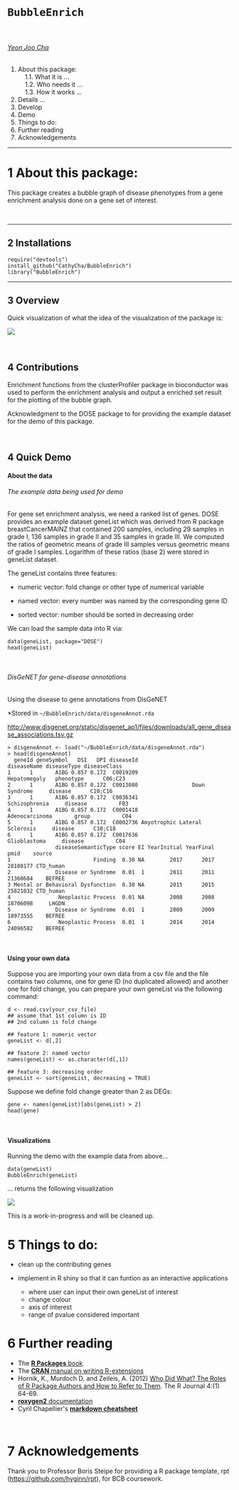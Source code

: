# `BubbleEnrich`

&nbsp;

###### [Yeon Joo Cha](https://orcid.org/0000-0003-4609-4965)


<!-- TOCbelow -->
1. About this package:<br/>
&nbsp;&nbsp;&nbsp;&nbsp;1.1. What it is ...<br/>
&nbsp;&nbsp;&nbsp;&nbsp;1.2. Who needs it ...<br/>
&nbsp;&nbsp;&nbsp;&nbsp;1.3. How it works ...<br/>
2. Details ...<br/>
3. Develop<br/>
4. Demo<br/>
5. Things to do:<br/>
6. Further reading<br/>
7. Acknowledgements<br/>

<!-- TOCabove -->

----


# 1 About this package:

This package creates a bubble graph of disease phenotypes from a gene enrichment analysis done on a gene set of interest.

&nbsp;

----

## 2 Installations 


```{r}
require("devtools")
install_github("CathyCha/BubbleEnrich")
library("BubbleEnrich")
```

----

## 3 Overview


Quick visualization of what the idea of the visualization of the package is: 


![](./inst/extdata/CHA_Y_A1.png) 


&nbsp;


## 4 Contributions

Enrichment functions from the clusterProfiler package in bioconductor was used to perform the enrichment analysis and output a enriched set result for the plotting of the bubble graph.
 
 
Acknowledgment to the DOSE package to for providing the example dataset for the demo of this package. 

&nbsp;


## 4 Quick Demo 


#### About the data

###### The example data being used for demo

For gene set enrichment analysis, we need a ranked list of genes. DOSE provides an example dataset geneList which was derived from R package breastCancerMAINZ that contained 200 samples, including 29 samples in grade I, 136 samples in grade II and 35 samples in grade III. We computed the ratios of geometric means of grade III samples versus geometric means of grade I samples. Logarithm of these ratios (base 2) were stored in geneList dataset.

The geneList contains three features:

* numeric vector: fold change or other type of numerical variable

* named vector: every number was named by the corresponding gene ID

* sorted vector: number should be sorted in decreasing order

We can load the sample data into R via:

```{r}
data(geneList, package="DOSE")
head(geneList)
```

&nbsp;


###### DisGeNET for gene-disease annotations

Using the disease to gene annotations from DisGeNET 

*Stored in <code>~/BubbleEnrich/data/disgeneAnnot.rda</code>

http://www.disgenet.org/static/disgenet_ap1/files/downloads/all_gene_disease_associations.tsv.gz

```{r}
> disgeneAnnot <- load("~/BubbleEnrich/data/disgeneAnnot.rda")
> head(disgeneAnnot)
  geneId geneSymbol   DSI   DPI diseaseId                   diseaseName diseaseType diseaseClass
1      1       A1BG 0.857 0.172  C0019209                  Hepatomegaly   phenotype      C06;C23
2      1       A1BG 0.857 0.172  C0013080                 Down Syndrome     disease      C10;C16
3      1       A1BG 0.857 0.172  C0036341                 Schizophrenia     disease          F03
4      1       A1BG 0.857 0.172  C0001418                Adenocarcinoma       group          C04
5      1       A1BG 0.857 0.172  C0002736 Amyotrophic Lateral Sclerosis     disease      C10;C18
6      1       A1BG 0.857 0.172  C0017636                  Glioblastoma     disease          C04
               diseaseSemanticType score EI YearInitial YearFinal     pmid    source
1                          Finding  0.30 NA        2017      2017 28108177 CTD_human
2              Disease or Syndrome  0.01  1        2011      2011 21360684    BEFREE
3 Mental or Behavioral Dysfunction  0.30 NA        2015      2015 25821032 CTD_human
4               Neoplastic Process  0.01 NA        2008      2008 18706098     LHGDN
5              Disease or Syndrome  0.01  1        2009      2009 18973555    BEFREE
6               Neoplastic Process  0.01  1        2014      2014 24096582    BEFREE
```


&nbsp;


#### Using your own data 

Suppose you are importing your own data from a csv file and the file contains two columns, one for gene ID (no duplicated allowed) and another one for fold change, you can prepare your own geneList via the following command:

```{r}
d <- read.csv(your_csv_file)
## assume that 1st column is ID
## 2nd column is fold change

## feature 1: numeric vector
geneList <- d[,2]

## feature 2: named vector
names(geneList) <- as.character(d[,1])

## feature 3: decreasing order
geneList <- sort(geneList, decreasing = TRUE)
```

Suppose we define fold change greater than 2 as DEGs:

```{r}
gene <- names(geneList)[abs(geneList) > 2]
head(gene)
```

&nbsp;

#### Visualizations 


Running the demo with the example data from above...


```{r}
data(geneList)
BubbleEnrich(geneList)
```

... returns the following visualization 


![](./inst/extdata/Rplot.png)



This is a work-in-progress and will be cleaned up. 


# 5 Things to do: 

* clean up the contributing genes 

* implement in R shiny so that it can funtion as an interactive applications 
    * where user can input their own geneList of interest 
    * change colour 
    * axis of interest 
    * range of pvalue considered important 


# 6 Further reading

- The [**R Packages** book](http://r-pkgs.had.co.nz/) 
- The [**CRAN** manual on writing R-extensions](https://cran.r-project.org/doc/manuals/r-release/R-exts.html)
- Hornik, K., Murdoch D. and Zeileis, A. (2012) [Who Did What? The Roles of R Package Authors and How to Refer to Them](https://journal.r-project.org/archive/2012-1/RJournal_2012-1_Hornik~et~al.pdf). The R Journal 4:(1) 64-69.
- [**roxygen2** documentation](https://cran.r-project.org/web/packages/roxygen2/vignettes/roxygen2.html)
- Cyril Chapellier's [**markdown cheatsheet**](https://github.com/tchapi/markdown-cheatsheet/blob/master/README.md) 

&nbsp;

# 7 Acknowledgements

Thank you to Professor Boris Steipe for providing a R package template, rpt (https://github.com/hyginn/rpt), for BCB coursework. 

&nbsp;

&nbsp;

<!-- END -->
